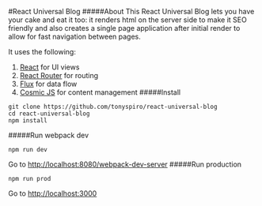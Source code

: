 #React Universal Blog
#####About
This React Universal Blog lets you have your cake and eat it too: it renders html on the server side to make it SEO friendly and also creates a single page application after initial render to allow for fast navigation between pages.

It uses the following:
<br>
1. [React](http://facebook.github.io/react/) for UI views<br>
2. [React Router](https://github.com/rackt/react-router) for routing<br>
3. [Flux](https://facebook.github.io/flux/) for data flow<br>
4. [Cosmic JS](https://cosmicjs.com) for content management
#####Install
```
git clone https://github.com/tonyspiro/react-universal-blog
cd react-universal-blog
npm install
```
#####Run webpack dev
```
npm run dev
```
Go to [http://localhost:8080/webpack-dev-server](http://localhost:8080/webpack-dev-server)
#####Run production
```
npm run prod
```
Go to [http://localhost:3000](http://localhost:3000)
